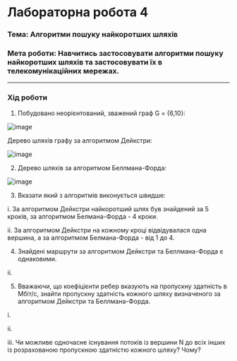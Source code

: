 # Лабораторна робота 4
### Тема: Алгоритми пошуку найкоротших шляхів
### Мета роботи: Навчитись застосовувати алгоритми пошуку найкоротших шляхів та застосовувати їх в телекомунікаційних мережах.

>
>
---

### Хід роботи
1. Побудовано неорієнтований, зважений граф G = {6,10}:

  ![image](https://user-images.githubusercontent.com/79449241/118661816-26766d80-b7f8-11eb-8f96-5a814a2195f7.png)

  Дерево шляхів графу за алгоритмом Дейкстри:
  
  ![image](https://user-images.githubusercontent.com/79449241/118680411-6133d200-b807-11eb-9ce4-e4313b303422.png)

2. Дерево шляхів за алгоритмом Беллмана-Форда:
  
  ![image](https://user-images.githubusercontent.com/79449241/118671612-4dd13880-b800-11eb-94c9-47e2e64f20e9.png)

3. Вказати який з алгоритмів виконується швидше:

  i. За алгоритмом Дейкстри найкоротший шлях був знайдений за 5 кроків, за алгоритмом Белмана-Форда - 4 кроки.
  
  ii. За алгоритмом Дейкстри на кожному кроці відвідувалася одна вершина, а за алгоритмом Белмана-Форда - від 1 до 4.

4. Знайдені маршрути за алгоритмом Дейкстри та Беллмана-Форда є однаковими.
    
  ii.

5. Вважаючи, що коефіцієнти ребер вказують на пропускну здатність в Мбіт/с, знайти пропускну здатність кожного шляху визначеного за алгоритмом Дейкстри та Беллмана-Форда.

 i.
 
 ii.
 
 iii. Чи можливе одночасне існування потоків із вершини N до всіх інших із розрахованою пропускною здатністю кожного шляху? Чому?
 
